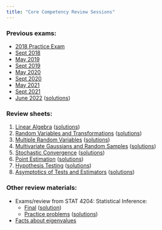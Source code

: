 ```yaml
---
title: "Core Competency Review Sessions"
---
```


### Previous exams:
* [2018 Practice Exam](/assets/practice_exam.pdf)
* [Sept 2018](/assets/Exam-Sept-18.pdf)
* [May 2019](/assets/Exam-May-19.pdf)
* [Sept 2019](/assets/Exam-Sept-19.pdf)
* [May 2020](/assets/Exam-May-20.pdf)
* [Sept 2020](/assets/Exam-Sept-20.pdf)
* [May 2021](/assets/Exam-May-21.pdf)
* [Sept 2021](/assets/Exam-Sept-21.pdf)
* [June 2022](/assets/Exam-June-22.pdf) ([solutions](/assets/june22_solutions.pdf))

### Review sheets:
1. [Linear Algebra](/assets/review_doc_1.pdf) ([solutions](/assets/review_sol_1.pdf))
2. [Random Variables and Transformations](/assets/review_doc_2.pdf) ([solutions](/assets/review_sol_2.pdf))
3. [Multiple Random Variables](/assets/review_doc_3.pdf) ([solutions](/assets/review_sol_3.pdf))
4. [Multivariate Gaussians and Random Samples](/assets/review_doc_4.pdf) ([solutions](/assets/review_sol_4.pdf))
5. [Stochastic Convergence](/assets/review_doc_5.pdf) ([solutions](/assets/review_sol_5.pdf))
6. [Point Estimation](/assets/review_doc_6.pdf) ([solutions](/assets/review_sol_6.pdf))
7. [Hypothesis Testing](/assets/review_doc_7.pdf) ([solutions](/assets/review_sol_7.pdf))
8. [Asymptotics of Tests and Estimators](/assets/review_doc_8.pdf) ([solutions](/assets/review_sol_8.pdf))

### Other review materials:
* Exams/review from STAT 4204: Statistical Inference:
	* [Final](/assets/final_S2020.pdf) ([solution](/assets/final_solution.pdf))
	* [Practice problems](/assets/practice_problems.pdf) ([solutions](/assets/practice_problems_solutions.pdf))
* [Facts about eigenvalues](/assets/EigenvaluesFacts.pdf)

